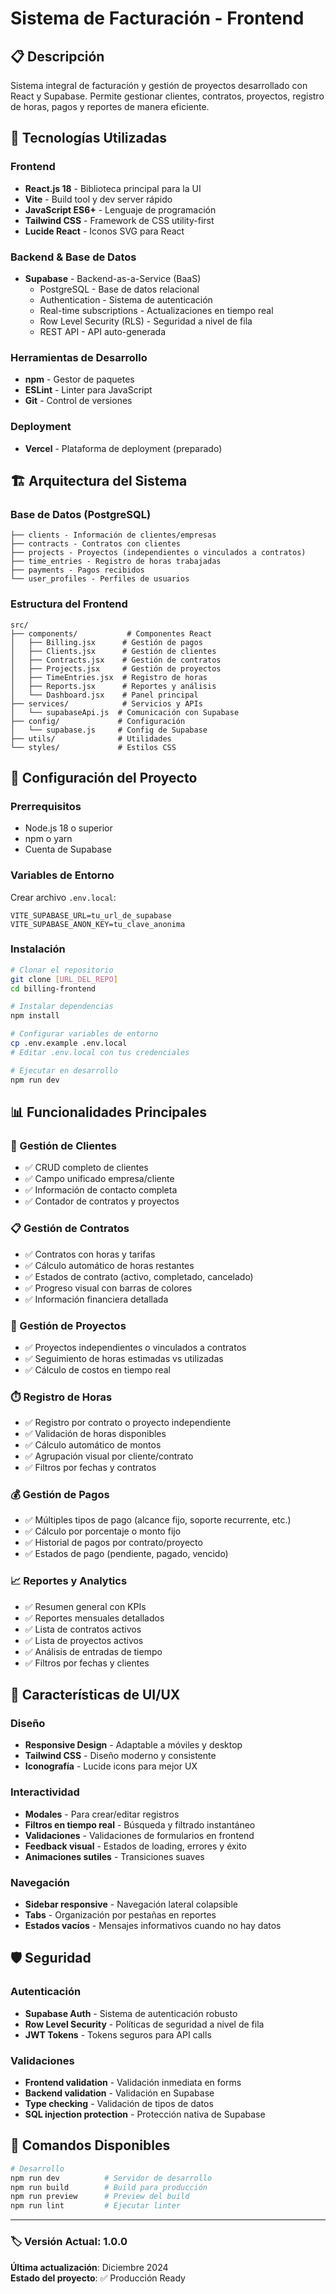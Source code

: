 # Sistema de Facturación - Frontend

## 📋 Descripción

Sistema integral de facturación y gestión de proyectos desarrollado con React y Supabase. Permite gestionar clientes, contratos, proyectos, registro de horas, pagos y reportes de manera eficiente.

## 🚀 Tecnologías Utilizadas

### Frontend
- **React.js 18** - Biblioteca principal para la UI
- **Vite** - Build tool y dev server rápido
- **JavaScript ES6+** - Lenguaje de programación
- **Tailwind CSS** - Framework de CSS utility-first
- **Lucide React** - Iconos SVG para React

### Backend & Base de Datos
- **Supabase** - Backend-as-a-Service (BaaS)
  - PostgreSQL - Base de datos relacional
  - Authentication - Sistema de autenticación
  - Real-time subscriptions - Actualizaciones en tiempo real
  - Row Level Security (RLS) - Seguridad a nivel de fila
  - REST API - API auto-generada

### Herramientas de Desarrollo
- **npm** - Gestor de paquetes
- **ESLint** - Linter para JavaScript
- **Git** - Control de versiones

### Deployment
- **Vercel** - Plataforma de deployment (preparado)

## 🏗️ Arquitectura del Sistema

### Base de Datos (PostgreSQL)
```
├── clients - Información de clientes/empresas
├── contracts - Contratos con clientes
├── projects - Proyectos (independientes o vinculados a contratos)
├── time_entries - Registro de horas trabajadas
├── payments - Pagos recibidos
└── user_profiles - Perfiles de usuarios
```

### Estructura del Frontend
```
src/
├── components/           # Componentes React
│   ├── Billing.jsx      # Gestión de pagos
│   ├── Clients.jsx      # Gestión de clientes
│   ├── Contracts.jsx    # Gestión de contratos
│   ├── Projects.jsx     # Gestión de proyectos
│   ├── TimeEntries.jsx  # Registro de horas
│   ├── Reports.jsx      # Reportes y análisis
│   └── Dashboard.jsx    # Panel principal
├── services/            # Servicios y APIs
│   └── supabaseApi.js  # Comunicación con Supabase
├── config/             # Configuración
│   └── supabase.js     # Config de Supabase
├── utils/              # Utilidades
└── styles/             # Estilos CSS
```

## 🔧 Configuración del Proyecto

### Prerrequisitos
- Node.js 18 o superior
- npm o yarn
- Cuenta de Supabase

### Variables de Entorno
Crear archivo `.env.local`:
```env
VITE_SUPABASE_URL=tu_url_de_supabase
VITE_SUPABASE_ANON_KEY=tu_clave_anonima
```

### Instalación
```bash
# Clonar el repositorio
git clone [URL_DEL_REPO]
cd billing-frontend

# Instalar dependencias
npm install

# Configurar variables de entorno
cp .env.example .env.local
# Editar .env.local con tus credenciales

# Ejecutar en desarrollo
npm run dev
```

## 📊 Funcionalidades Principales

### 👥 Gestión de Clientes
- ✅ CRUD completo de clientes
- ✅ Campo unificado empresa/cliente
- ✅ Información de contacto completa
- ✅ Contador de contratos y proyectos

### 📋 Gestión de Contratos
- ✅ Contratos con horas y tarifas
- ✅ Cálculo automático de horas restantes
- ✅ Estados de contrato (activo, completado, cancelado)
- ✅ Progreso visual con barras de colores
- ✅ Información financiera detallada

### 📁 Gestión de Proyectos
- ✅ Proyectos independientes o vinculados a contratos
- ✅ Seguimiento de horas estimadas vs utilizadas
- ✅ Cálculo de costos en tiempo real

### ⏱️ Registro de Horas
- ✅ Registro por contrato o proyecto independiente
- ✅ Validación de horas disponibles
- ✅ Cálculo automático de montos
- ✅ Agrupación visual por cliente/contrato
- ✅ Filtros por fechas y contratos

### 💰 Gestión de Pagos
- ✅ Múltiples tipos de pago (alcance fijo, soporte recurrente, etc.)
- ✅ Cálculo por porcentaje o monto fijo
- ✅ Historial de pagos por contrato/proyecto
- ✅ Estados de pago (pendiente, pagado, vencido)

### 📈 Reportes y Analytics
- ✅ Resumen general con KPIs
- ✅ Reportes mensuales detallados
- ✅ Lista de contratos activos
- ✅ Lista de proyectos activos
- ✅ Análisis de entradas de tiempo
- ✅ Filtros por fechas y clientes

## 🎨 Características de UI/UX

### Diseño
- **Responsive Design** - Adaptable a móviles y desktop
- **Tailwind CSS** - Diseño moderno y consistente
- **Iconografía** - Lucide icons para mejor UX

### Interactividad
- **Modales** - Para crear/editar registros
- **Filtros en tiempo real** - Búsqueda y filtrado instantáneo
- **Validaciones** - Validaciones de formularios en frontend
- **Feedback visual** - Estados de loading, errores y éxito
- **Animaciones sutiles** - Transiciones suaves

### Navegación
- **Sidebar responsive** - Navegación lateral colapsible
- **Tabs** - Organización por pestañas en reportes
- **Estados vacíos** - Mensajes informativos cuando no hay datos

## 🛡️ Seguridad

### Autenticación
- **Supabase Auth** - Sistema de autenticación robusto
- **Row Level Security** - Políticas de seguridad a nivel de fila
- **JWT Tokens** - Tokens seguros para API calls

### Validaciones
- **Frontend validation** - Validación inmediata en forms
- **Backend validation** - Validación en Supabase
- **Type checking** - Validación de tipos de datos
- **SQL injection protection** - Protección nativa de Supabase

## 📝 Comandos Disponibles

```bash
# Desarrollo
npm run dev          # Servidor de desarrollo
npm run build        # Build para producción
npm run preview      # Preview del build
npm run lint         # Ejecutar linter
```

---

### 🏷️ Versión Actual: 1.0.0
**Última actualización**: Diciembre 2024  
**Estado del proyecto**: ✅ Producción Ready
